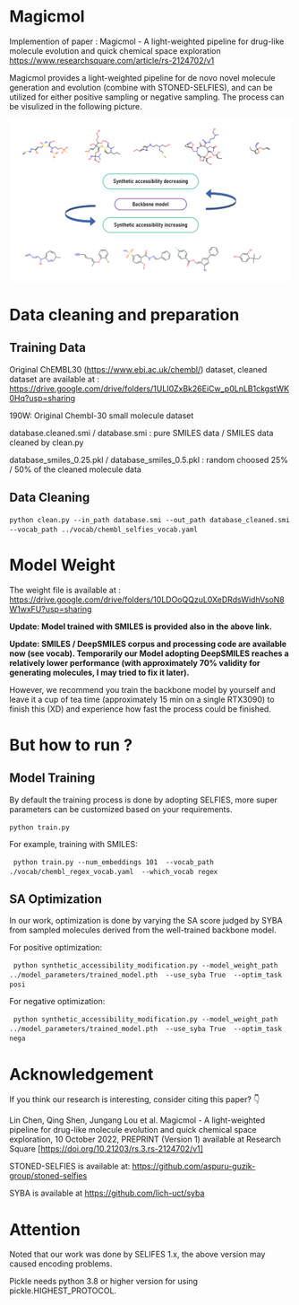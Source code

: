
# Magicmol

Implemention of paper : Magicmol - A light-weighted pipeline for drug-like molecule evolution and quick chemical space exploration https://www.researchsquare.com/article/rs-2124702/v1

Magicmol provides a light-weighted pipeline for de novo novel molecule generation and evolution (combine with STONED-SELFIES), and can be utilized for either positive sampling or negative sampling. The process can be visulized in the following picture. 

![image](example.jpg)


# Data cleaning and preparation

## Training Data

Original ChEMBL30 (https://www.ebi.ac.uk/chembl/) dataset, cleaned dataset are available at : https://drive.google.com/drive/folders/1ULI0ZxBk26EiCw_p0LnLB1ckgstWK0Hq?usp=sharing

190W: Original Chembl-30 small molecule dataset

database.cleaned.smi / database.smi : pure SMILES data / SMILES data cleaned by clean.py  

database_smiles_0.25.pkl / database_smiles_0.5.pkl : random choosed 25% / 50% of the cleaned molecule data

## Data Cleaning
` python clean.py --in_path database.smi --out_path database_cleaned.smi  --vocab_path ../vocab/chembl_selfies_vocab.yaml `


# Model Weight
The weight file is available at : https://drive.google.com/drive/folders/10LDOoQQzuL0XeDRdsWidhVsoN8W1wxFU?usp=sharing

**Update: Model trained with SMILES is provided also in the above link.**

**Update: SMILES / DeepSMILES corpus and processing code are available now (see vocab). Temporarily our Model adopting DeepSMILES reaches a relatively lower performance (with approximately 70% validity for generating molecules, I may tried to fix it later).** 

However, we recommend you train the backbone model by yourself and leave it a cup of tea time (approximately 15 min on a single RTX3090) to finish this (XD) and experience how fast the process could be finished.

# But how to run ? 

## Model Training


By default the training process is done by adopting SELFIES, more super parameters can be customized based on your requirements.

` python train.py `


For example, training with SMILES:

` python train.py --num_embeddings 101  --vocab_path ./vocab/chembl_regex_vocab.yaml  --which_vocab regex` 

## SA Optimization

In our work, optimization is done by varying the SA score judged by SYBA from sampled molecules derived from the well-trained backbone model. 

For positive optimization:

` python synthetic_accessibility_modification.py --model_weight_path ../model_parameters/trained_model.pth  --use_syba True  --optim_task  posi`


For negative optimization:

` python synthetic_accessibility_modification.py --model_weight_path ../model_parameters/trained_model.pth  --use_syba True  --optim_task  nega`



# Acknowledgement 

If you think our research is interesting, consider citing this paper? 👇 

Lin Chen, Qing Shen, Jungang Lou et al. Magicmol - A light-weighted pipeline for drug-like molecule evolution and quick chemical space exploration, 10 October 2022, PREPRINT (Version 1) available at Research Square [https://doi.org/10.21203/rs.3.rs-2124702/v1]

STONED-SELFIES is available at: https://github.com/aspuru-guzik-group/stoned-selfies

SYBA is available at https://github.com/lich-uct/syba

# Attention

Noted that our work was done by SELIFES 1.x, the above version may caused encoding problems. 

Pickle needs python 3.8 or higher version for using pickle.HIGHEST_PROTOCOL.
